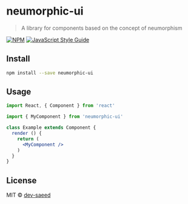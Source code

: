 # neumorphic-ui

> A library for components based on the concept of neumorphism

[![NPM](https://img.shields.io/npm/v/neumorphic-ui.svg)](https://www.npmjs.com/package/neumorphic-ui) [![JavaScript Style Guide](https://img.shields.io/badge/code_style-standard-brightgreen.svg)](https://standardjs.com)

## Install

```bash
npm install --save neumorphic-ui
```

## Usage

```jsx
import React, { Component } from 'react'

import { MyComponent } from 'neumorphic-ui'

class Example extends Component {
  render () {
    return (
      <MyComponent />
    )
  }
}
```

## License

MIT © [dev-saeed](https://github.com/dev-saeed)
